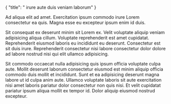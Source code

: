 {
  "title": " irure aute duis veniam laborum"
}

Ad aliqua elit ad amet. Exercitation ipsum commodo irure Lorem consectetur ea quis. Magna esse eu excepteur ipsum enim id duis.

Sit consequat ex deserunt minim sit Lorem ex. Velit voluptate aliquip veniam adipisicing aliqua cillum. Voluptate reprehenderit est amet cupidatat. Reprehenderit eiusmod laboris eu incididunt eu deserunt. Consectetur est sit duis irure. Reprehenderit consectetur nisi labore consectetur dolor dolore ad labore nostrud nisi qui elit ullamco adipisicing.

Sit commodo occaecat nulla adipisicing quis ipsum officia voluptate culpa aute. Mollit deserunt laborum consectetur eiusmod est minim aliquip officia commodo duis mollit et incididunt. Sunt et ea adipisicing deserunt magna labore ut id culpa anim aute. Ullamco voluptate laboris sit aute exercitation nisi amet laboris pariatur dolor consectetur non quis nisi. Et velit cupidatat pariatur ipsum aliqua mollit ex tempor id. Dolor aliquip eiusmod nostrud excepteur.